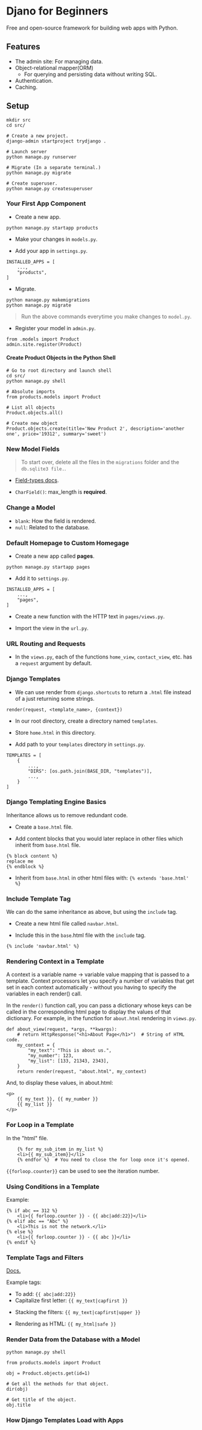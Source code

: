 # Djano for Beginners
Free and open-source framework for building web apps with Python.

## Features
* The admin site: For managing data.
* Object-relational mapper(ORM)
    * For querying and persisting data without writing SQL.
* Authentication.
* Caching.

## Setup
```
mkdir src
cd src/

# Create a new project.
django-admin startproject trydjango .

# Launch server
python manage.py runserver

# Migrate (In a separate terminal.)
python manage.py migrate

# Create superuser.
python manage.py createsuperuser
```

### Your First App Component

* Create a new app.
```
python manage.py startapp products
```

* Make your changes in ```models.py```.

* Add your app in ```settings.py```.

```
INSTALLED_APPS = [
    ...,
    "products",
]
```

* Migrate.

```
python manage.py makemigrations
python manage.py migrate
```
> Run the above commands everytime you make changes to ```model.py```.

* Register your model in ```admin.py```.
```
from .models import Product
admin.site.register(Product)
```

#### Create Product Objects in the Python Shell

```
# Go to root directory and launch shell
cd src/
python manage.py shell

# Absolute imports
from products.models import Product

# List all objects
Product.objects.all()

# Create new object
Product.objects.create(title='New Product 2', description='another one', price='19312', summary='sweet')
```

### New Model Fields
> To start over, delete all the files in the ```migrations``` folder and the ```db.sqlite3 file.```.

* [Field-types docs](https://docs.djangoproject.com/en/4.1/ref/models/fields/#field-types).

* ```CharField()```: max_length is **required**.

### Change a Model
* ```blank```: How the field is rendered.
* ```null```: Related to the database.

### Default Homepage to Custom Homegage
* Create a new app called **pages**.
```
python manage.py startapp pages
```

* Add it to ```settings.py```.
```
INSTALLED_APPS = [
    ...,
    "pages",
]
```

* Create a new function with the HTTP text in ```pages/views.py```.

* Import the view in the ```url.py```.

### URL Routing and Requests

* In the ```views.py```, each of the functions ```home_view```, ```contact_view```, etc. has a ```request``` argument by default.

### Django Templates

* We can use render from ```django.shortcuts``` to return a ```.html``` file instead of a just returning some strings.

```
render(request, <template_name>, {context})
```

* In our root directory, create a directory named ```templates```.

* Store ```home.html``` in this directory.

* Add path to your ```templates``` directory in ```settings.py```.

```
TEMPLATES = [
    {
        ...,
        "DIRS": [os.path.join(BASE_DIR, "templates")],
        ...,
    }
]
```

### Django Templating Engine Basics

Inheritance allows us to remove redundant code.

* Create a ```base.html``` file.

* Add content blocks that you would later replace in other files which inherit from ```base.html``` file.

```
{% block content %}
replace me
{% endblock %}
```

* Inherit from ```base.html``` in other html files with: ```{% extends 'base.html' %}```

### Include Template Tag

We can do the same inheritance as above, but using the ```include``` tag.

* Create a new html file called ```navbar.html```.

* Include this in the ```base```.html file with the ```include``` tag.

```
{% include 'navbar.html' %}
```

### Rendering Context in a Template

A context is a variable name -> variable value mapping that is passed to a template. Context processors let you specify a number of variables that get set in each context automatically - without you having to specify the variables in each render() call.

In the ```render()``` function call, you can pass a dictionary whose keys can be called in the corresponding html page to display the values of that dictionary. For example, in the function for ```about.html``` rendering in ```views.py```.

```
def about_view(request, *args, **kwargs):
    # return HttpResponse("<h1>About Page</h1>")  # String of HTML code.
    my_context = {
        "my_text": "This is about us.",
        "my_number": 123,
        "my_list": [133, 21343, 2343],
    }
    return render(request, "about.html", my_context)
```

And, to display these values, in about.html:

```
<p>
    {{ my_text }}, {{ my_number }}
    {{ my_list }}
</p>
```

### For Loop in a Template

In the "html" file.

```
    {% for my_sub_item in my_list %}
    <li>{{ my_sub_item}}</li>
    {% endfor %}  # You need to close the for loop once it's opened.
```

```{{forloop.counter}}``` can be used to see the iteration number.

### Using Conditions in a Template

Example:
```
{% if abc == 312 %}
    <li>{{ forloop.counter }} - {{ abc|add:22}}</li>
{% elif abc == "Abc" %}
    <li>This is not the network.</li>
{% else %}
    <li>{{ forloop.counter }} - {{ abc }}</li>
{% endif %}
```

### Template Tags and Filters
[Docs.](https://docs.djangoproject.com/en/4.1/ref/templates/builtins/)

Example tags:

- To add: ```{{ abc|add:22}}```
- Capitalize first letter: ```{{ my_text|capfirst }}```

* Stacking the filters: ```{{ my_text|capfirst|upper }}```

* Rendering as HTML: ```{{ my_html|safe }}```

### Render Data from the Database with a Model

```
python manage.py shell

from products.models import Product

obj = Product.objects.get(id=1)

# Get all the methods for that object.
dir(obj)

# Get title of the object.
obj.title
```

### How Django Templates Load with Apps

